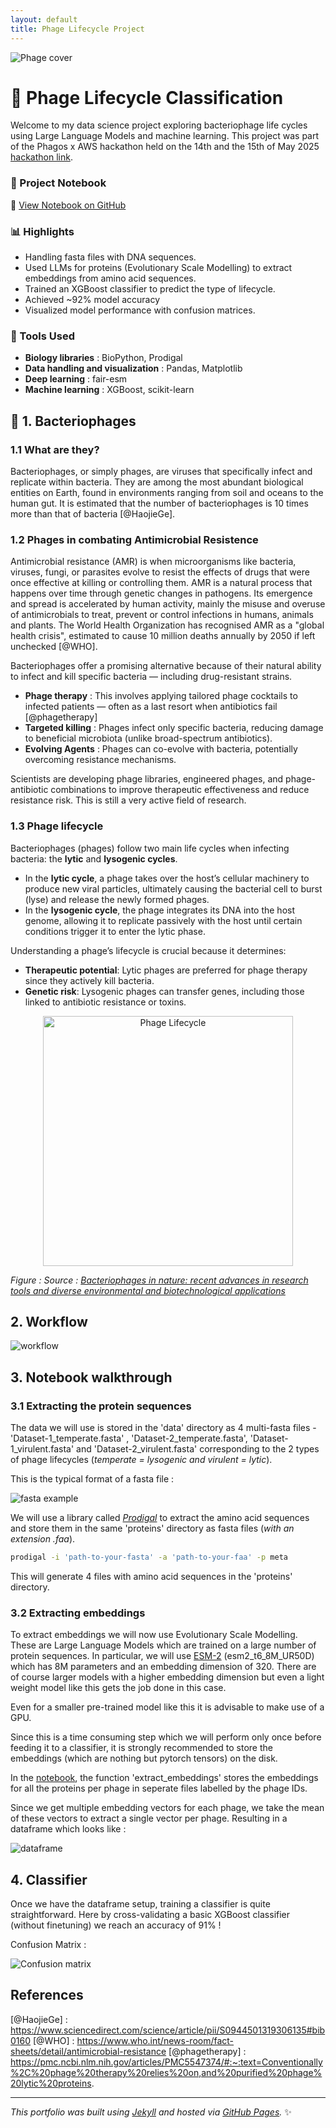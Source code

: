 ```yaml
---
layout: default
title: Phage Lifecycle Project
---
```


![Phage cover](assets/images/phage-bacteriophage-main.jpg)
# 🧬 Phage Lifecycle Classification

Welcome to my data science project exploring bacteriophage life cycles using Large Language Models and machine learning. This project was part of the Phagos x AWS hackathon held on the 14th and the 15th of May 2025 [hackathon link](https://hackathon.phagos.org/).

### 📘 Project Notebook

🔗 [View Notebook on GitHub](./phage_lifecycle_hackthon25.ipynb)  


### 📊 Highlights

- Handling fasta files with DNA sequences.
- Used LLMs for proteins (Evolutionary Scale Modelling) to extract embeddings from amino acid sequences.
- Trained an XGBoost classifier to predict the type of lifecycle.
- Achieved ~92% model accuracy
- Visualized model performance with confusion matrices.

### 🔧 Tools Used

- **Biology libraries** : BioPython, Prodigal
- **Data handling and visualization** : Pandas, Matplotlib
- **Deep learning** : fair-esm
- **Machine learning** : XGBoost, scikit-learn

## 🦠 1. Bacteriophages

### 1.1 What are they?

Bacteriophages, or simply phages, are viruses that specifically infect and replicate within bacteria. They are among the most abundant biological entities on Earth, found in environments ranging from soil and oceans to the human gut. It is estimated that the number of bacteriophages is 10 times more than that of bacteria [@HaojieGe].

### 1.2 Phages in combating Antimicrobial Resistence

Antimicrobial resistance (AMR) is when microorganisms like bacteria, viruses, fungi, or parasites evolve to resist the effects of drugs that were once effective at killing or controlling them. AMR is a natural process that happens over time through genetic changes in pathogens. Its emergence and spread is accelerated by human activity, mainly the misuse and overuse of antimicrobials to treat, prevent or control infections in humans, animals and plants. The World Health Organization has recognised AMR as a "global health crisis", estimated to cause 10 million deaths annually by 2050 if left unchecked [@WHO].

Bacteriophages offer a promising alternative because of their natural ability to infect and kill specific bacteria — including drug-resistant strains.

- **Phage therapy** : This involves applying tailored phage cocktails to infected patients — often as a last resort when antibiotics fail [@phagetherapy]
- **Targeted killing** : Phages infect only specific bacteria, reducing damage to beneficial microbiota (unlike broad-spectrum antibiotics).
- **Evolving Agents** : Phages can co-evolve with bacteria, potentially overcoming resistance mechanisms.

Scientists are developing phage libraries, engineered phages, and phage-antibiotic combinations to improve therapeutic effectiveness and reduce resistance risk. This is still a very active field of research.

### 1.3 Phage lifecycle

Bacteriophages (phages) follow two main life cycles when infecting bacteria: the **lytic** and **lysogenic cycles**.

- In the **lytic cycle**, a phage takes over the host’s cellular machinery to produce new viral particles, ultimately causing the bacterial cell to burst (lyse) and release the newly formed phages.
- In the **lysogenic cycle**, the phage integrates its DNA into the host genome, allowing it to replicate passively with the host until certain conditions trigger it to enter the lytic phase.

Understanding a phage’s lifecycle is crucial because it determines:

- **Therapeutic potential**: Lytic phages are preferred for phage therapy since they actively kill bacteria.
- **Genetic risk**: Lysogenic phages can transfer genes, including those linked to antibiotic resistance or toxins.

<p align="center">
  <img src="assets/images/phage_cycle.png" alt="Phage Lifecycle" style="width:400px;">
</p>

*Figure : Source : [Bacteriophages in nature: recent advances in research tools and diverse environmental and biotechnological applications](https://link.springer.com/article/10.1007/s11356-024-32535-3)*

## 2. Workflow

![workflow](assets/images/workflow.png)

## 3. Notebook walkthrough

### 3.1 Extracting the protein sequences

The data we will use is stored in the 'data' directory as 4 multi-fasta files - 'Dataset-1_temperate.fasta' , 'Dataset-2_temperate.fasta', 'Dataset-1_virulent.fasta' and 'Dataset-2_virulent.fasta' corresponding to the 2 types of phage lifecycles (*temperate = lysogenic and virulent = lytic*).

This is the typical format of a fasta file :

![fasta example](assets/images/fastafiledemo.png)

We will use a library called *[Prodigal](https://github.com/hyattpd/Prodigal)* to extract the amino acid sequences and store them in the same 'proteins' directory as fasta files (*with an extension .faa*).

``` bash
prodigal -i 'path-to-your-fasta' -a 'path-to-your-faa' -p meta
```

This will generate 4 files with amino acid sequences in the 'proteins' directory.

### 3.2 Extracting embeddings

To extract embeddings we will now use Evolutionary Scale Modelling. These are Large Language Models which are trained on a large number of protein sequences. In particular, we will use [ESM-2](https://github.com/facebookresearch/esm?tab=readme-ov-file#available) (esm2_t6_8M_UR50D) which has 8M parameters and an embedding dimension of 320. There are of course larger models with a higher embedding dimension but even a light weight model like this gets the job done in this case.

Even for a smaller pre-trained model like this it is advisable to make use of a GPU.

Since this is a time consuming step which we will perform only once before feeding it to a classifier, it is strongly recommended to store the embeddings (which are nothing but pytorch tensors) on the disk.

In the [notebook](./phage_lifecycle_hackthon25.ipynb), the function 'extract_embeddings' stores the embeddings for all the proteins per phage in seperate files labelled by the phage IDs.

Since we get multiple embedding vectors for each phage, we take the mean of these vectors to extract a single vector per phage. Resulting in a dataframe which looks like :

![dataframe](assets/images/dataframe.png)

## 4. Classifier

Once we have the dataframe setup, training a classifier is quite straightforward. Here by cross-validating a basic XGBoost classifier (without finetuning) we reach an accuracy of 91% !

Confusion Matrix :

![Confusion matrix](assets/images/confusionm.png)

## References

[@HaojieGe] : https://www.sciencedirect.com/science/article/pii/S0944501319306135#bib0160
[@WHO] : https://www.who.int/news-room/fact-sheets/detail/antimicrobial-resistance
[@phagetherapy] : https://pmc.ncbi.nlm.nih.gov/articles/PMC5547374/#:~:text=Conventionally%2C%20phage%20therapy%20relies%20on,and%20purified%20phage%20lytic%20proteins.

---

_This portfolio was built using [Jekyll](https://jekyllrb.com) and hosted via [GitHub Pages](https://pages.github.com)._ ✨

